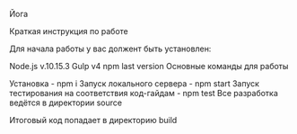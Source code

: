 Йога

Краткая инструкция по работе

Для начала работы у вас должент быть установлен:

Node.js v.10.15.3
Gulp v4
npm last version
Основные команды для работы

Установка - npm i
Запуск локального сервера - npm start
Запуск тестирования на соответствия код-гайдам - npm test
Все разработка ведётся в директории source

Итоговый код попадает в директорию build
